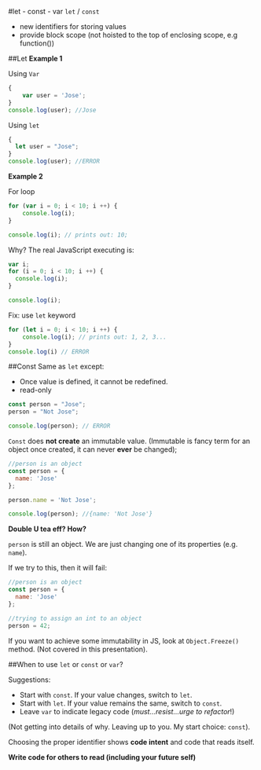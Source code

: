 #let - const - var
`let` / `const`
* new identifiers for storing values
* provide block scope (not hoisted to the top of enclosing scope, e.g function())

##Let
**Example 1**

Using `Var`
```javascript
{
    var user = 'Jose';
}
console.log(user); //Jose
```
Using `let`
```javascript
{
  let user = "Jose";  
}
console.log(user); //ERROR
```
**Example 2**

For loop
```javascript
for (var i = 0; i < 10; i ++) {
    console.log(i); 
}

console.log(i); // prints out: 10;
```
Why? The real JavaScript executing is:
```javascript
var i;
for (i = 0; i < 10; i ++) {
  console.log(i);
}

console.log(i);
```
Fix: use `let` keyword
```javascript
for (let i = 0; i < 10; i ++) {
    console.log(i); // prints out: 1, 2, 3...
}
console.log(i) // ERROR
```
##Const
Same as `let` except:
* Once value is defined, it cannot be redefined.
* read-only

```javascript
const person = "Jose";
person = "Not Jose";

console.log(person); // ERROR
```
`Const` does **not create** an immutable value. (Immutable is fancy term for an object once created, it can never **ever** be changed);

```javascript
//person is an object
const person = {
  name: 'Jose'
};

person.name = 'Not Jose';

console.log(person); //{name: 'Not Jose'}
```
**Double U tea eff? How?** 

`person` is still an object. We are just changing one of its properties (e.g. `name`).

If we try to this, then it will fail:
```javascript
//person is an object
const person = {
  name: 'Jose'
};

//trying to assign an int to an object
person = 42;
```
If you want to achieve some immutability in JS, look at `Object.Freeze()` method. (Not covered in this presentation).

##When to use `let` or `const` or `var`?

Suggestions: 
* Start with `const`. If your value changes, switch to `let`.
* Start with `let`. If your value remains the same, switch to `const`.
* Leave `var` to indicate legacy code (*must...resist...urge to refactor*!)

(Not getting into details of why. Leaving up to you. My start choice: `const`).

Choosing the proper identifier shows **code intent** and code that reads itself.

**Write code for others to read (including your future self)**
